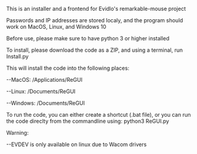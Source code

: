 This is an installer and a frontend for Evidlo's remarkable-mouse project

Passwords and IP addresses are stored localy, and the program should work on MacOS, Linux, and Windows 10

Before use, please make sure to have python 3 or higher installed

To install, please download the code as a ZIP, and using a terminal, run Install.py

This will install the code into the following places:

--MacOS: /Applications/ReGUI
 
--Linux: /Documents/ReGUI
  
--Windows: /Documents/ReGUI

To run the code, you can either create a shortcut (.bat file), or you can run the code direclty from the commandline using: 
  python3 ReGUI.py

Warning: 

--EVDEV is only available on linux due to Wacom drivers
